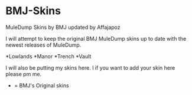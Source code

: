 BMJ-Skins
=========

MuleDump Skins by BMJ updated by Affajapoz

I will attempt to keep the original BMJ MuleDump skins up to date with the newest releases of MuleDump.

*Lowlands
*Manor
*Trench
*Vault


I will also be putting my skins here. I if you want to add your skin here please pm me.

* = BMJ's Original skins
